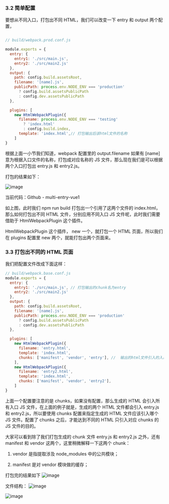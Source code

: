 ### 3.2 简单配置
要想从不同入口，打包出不同 HTML，我们可以改变一下 entry 和 output 两个配置，
```javascript

// build/webpack.prod.conf.js

module.exports = {
  entry: {
    entry1: './src/main.js',
    entry2: './src/main2.js'
  },
  output: {
    path: config.build.assetsRoot,
    filename: '[name].js',
    publicPath: process.env.NODE_ENV === 'production'
      ? config.build.assetsPublicPath
      : config.dev.assetsPublicPath
  },

  plugins: [
    new HtmlWebpackPlugin({
      filename: process.env.NODE_ENV === 'testing'
        ? 'index.html'
        : config.build.index,
      template: 'index.html',// 打包输出后该html文件的名称
    ]
}
```
根据上面一小节我们知道，webpack 配置里的 output.filename 如果有 [name] 意为根据入口文件的名称，打包成对应名称的 JS 文件，那么现在我们是可以根据两个入口打包出 entry.js 和 entry2.js。

打包的结果如下：

![image](https://github.com/zjoney/Webpack_multi_entry_configuration/blob/entry-vue3/images/1.png)

当前代码：Github - multi-entry-vue1

如上图，此时我们 npm run build 打包出一个引用了这两个文件的 index.html，那么如何打包出不同 HTML 文件，分别应用不同入口 JS 文件呢，此时我们需要借助于 HtmlWebpackPlugin 这个插件。

HtmlWebpackPlugin 这个插件， new 一个，就打包一个 HTML 页面，所以我们在 plugins 配置里 new 两个，就能打包出两个页面来。

### 3.3 打包出不同的 HTML 页面
我们把配置文件改成下面这样：

```javascript
// build/webpack.base.conf.js
module.exports = {
  entry: {
    entry1: './src/main.js', // 打包输出的chunk名为entry
    entry2: './src/main2.js'
  },
  output: {
    path: config.build.assetsRoot,
    filename: '[name].js',
    publicPath: process.env.NODE_ENV === 'production'
      ? config.build.assetsPublicPath
      : config.dev.assetsPublicPath
  },

  plugins: [
    new HtmlWebpackPlugin({
      filename: 'entry.html',
      template: 'index.html',
      chunks: ['manifest', 'vendor', 'entry'], //  输出的html文件引入的入口chunk
    ],
    new HtmlWebpackPlugin({
      filename: 'entry2.html',
      template: 'index.html',
      chunks: ['manifest', 'vendor', 'entry2'], 
    ]
}
```
上面一个配置要注意的是 chunks，如果没有配置，那么生成的 HTML 会引入所有入口 JS 文件，在上面的例子就是，生成的两个 HTML 文件都会引入 entry.js 和 entry2.js，所以要使用 chunks 配置来指定生成的 HTML 文件应该引入哪个 JS 文件。配置了 chunks 之后，才能达到不同的 HTML 只引入对应 chunks 的 JS 文件的目的。

大家可以看到除了我们打包生成的 chunk 文件 entry.js 和 entry2.js 之外，还有 manifest 和 vendor 这两个，这里稍微解释一下这两个 chunk：

 1. vendor 是指提取涉及 node_modules 中的公共模块；

 2. manifest 是对 vendor 模块做的缓存；

打包完的结果如下
![image](https://github.com/zjoney/Webpack_multi_entry_configuration/blob/entry-vue3/images/2.png)

文件结构：
![image](https://github.com/zjoney/Webpack_multi_entry_configuration/blob/entry-vue3/images/3.png)



![image](https://github.com/zjoney/Webpack_multi_entry_configuration/blob/entry-vue3/images/4.gif)
